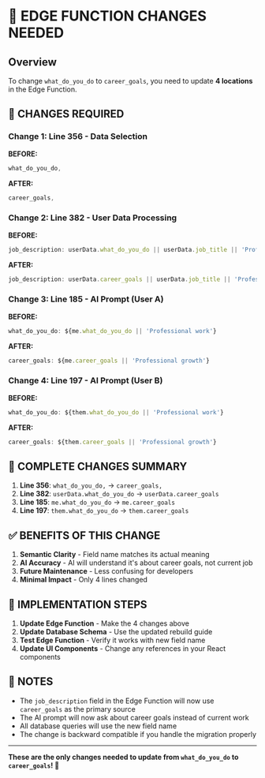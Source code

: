 # 🔧 EDGE FUNCTION CHANGES NEEDED

## Overview
To change `what_do_you_do` to `career_goals`, you need to update **4 locations** in the Edge Function.

## 📍 **CHANGES REQUIRED**

### **Change 1: Line 356 - Data Selection**
**BEFORE:**
```javascript
what_do_you_do,
```

**AFTER:**
```javascript
career_goals,
```

### **Change 2: Line 382 - User Data Processing**
**BEFORE:**
```javascript
job_description: userData.what_do_you_do || userData.job_title || 'Professional',
```

**AFTER:**
```javascript
job_description: userData.career_goals || userData.job_title || 'Professional',
```

### **Change 3: Line 185 - AI Prompt (User A)**
**BEFORE:**
```javascript
what_do_you_do: ${me.what_do_you_do || 'Professional work'}
```

**AFTER:**
```javascript
career_goals: ${me.career_goals || 'Professional growth'}
```

### **Change 4: Line 197 - AI Prompt (User B)**
**BEFORE:**
```javascript
what_do_you_do: ${them.what_do_you_do || 'Professional work'}
```

**AFTER:**
```javascript
career_goals: ${them.career_goals || 'Professional growth'}
```

## 🎯 **COMPLETE CHANGES SUMMARY**

1. **Line 356**: `what_do_you_do,` → `career_goals,`
2. **Line 382**: `userData.what_do_you_do` → `userData.career_goals`
3. **Line 185**: `me.what_do_you_do` → `me.career_goals`
4. **Line 197**: `them.what_do_you_do` → `them.career_goals`

## ✅ **BENEFITS OF THIS CHANGE**

1. **Semantic Clarity** - Field name matches its actual meaning
2. **AI Accuracy** - AI will understand it's about career goals, not current job
3. **Future Maintenance** - Less confusing for developers
4. **Minimal Impact** - Only 4 lines changed

## 🚀 **IMPLEMENTATION STEPS**

1. **Update Edge Function** - Make the 4 changes above
2. **Update Database Schema** - Use the updated rebuild guide
3. **Test Edge Function** - Verify it works with new field name
4. **Update UI Components** - Change any references in your React components

## 📝 **NOTES**

- The `job_description` field in the Edge Function will now use `career_goals` as the primary source
- The AI prompt will now ask about career goals instead of current work
- All database queries will use the new field name
- The change is backward compatible if you handle the migration properly

---

**These are the only changes needed to update from `what_do_you_do` to `career_goals`! 🚀**

